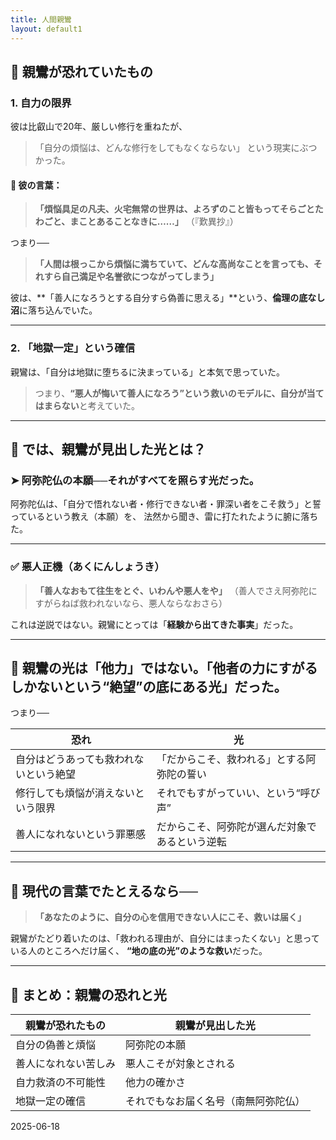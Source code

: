 ```yaml
---
title: 人間親鸞
layout: default1
---
```

## 🔶 親鸞が恐れていたもの

### 1. **自力の限界**

彼は比叡山で20年、厳しい修行を重ねたが、

> 「自分の煩悩は、どんな修行をしてもなくならない」
> という現実にぶつかった。

#### 📌 彼の言葉：

> **「煩悩具足の凡夫、火宅無常の世界は、よろずのこと皆もってそらごとたわごと、まことあることなきに……」**
> （『歎異抄』）

つまり──

> **「人間は根っこから煩悩に満ちていて、どんな高尚なことを言っても、それすら自己満足や名誉欲につながってしまう」**

彼は、**「善人になろうとする自分すら偽善に思える」**という、**倫理の底なし沼**に落ち込んでいた。

---

### 2. **「地獄一定」という確信**

親鸞は、「自分は地獄に堕ちるに決まっている」と本気で思っていた。

> つまり、**“悪人が悔いて善人になろう”という救いのモデルに、自分が当てはまらない**と考えていた。

---

## 🔶 では、親鸞が見出した光とは？

### ➤ **阿弥陀仏の本願──それがすべてを照らす光だった。**

阿弥陀仏は、「自分で悟れない者・修行できない者・罪深い者をこそ救う」と誓っているという教え（本願）を、
法然から聞き、雷に打たれたように腑に落ちた。

---

### ✅ 悪人正機（あくにんしょうき）

> **「善人なおもて往生をとぐ、いわんや悪人をや」**
> （善人でさえ阿弥陀にすがらねば救われないなら、悪人ならなおさら）

これは逆説ではない。親鸞にとっては「**経験から出てきた事実**」だった。

---

## 🔶 親鸞の光は「他力」ではない。「他者の力にすがるしかないという“絶望”の底にある光」だった。

つまり──

| 恐れ                  | 光                       |
| ------------------- | ----------------------- |
| 自分はどうあっても救われないという絶望 | 「だからこそ、救われる」とする阿弥陀の誓い   |
| 修行しても煩悩が消えないという限界   | それでもすがっていい、という“呼び声”     |
| 善人になれないという罪悪感       | だからこそ、阿弥陀が選んだ対象であるという逆転 |

---

## 🔶 現代の言葉でたとえるなら──

> **「あなたのように、自分の心を信用できない人にこそ、救いは届く」**

親鸞がたどり着いたのは、「救われる理由が、自分にはまったくない」と思っている人のところへだけ届く、
**“地の底の光”のような救い**だった。

---

## 🔶 まとめ：親鸞の恐れと光

| 親鸞が恐れたもの   | 親鸞が見出した光           |
| ---------- | ------------------ |
| 自分の偽善と煩悩   | 阿弥陀の本願             |
| 善人になれない苦しみ | 悪人こそが対象とされる        |
| 自力救済の不可能性  | 他力の確かさ             |
| 地獄一定の確信    | それでもなお届く名号（南無阿弥陀仏） |

2025-06-18
